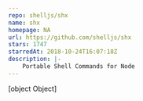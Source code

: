 ```yaml
---
repo: shelljs/shx
name: shx
homepage: NA
url: https://github.com/shelljs/shx
stars: 1747
starredAt: 2018-10-24T16:07:18Z
description: |-
    Portable Shell Commands for Node
---
```


[object Object]
